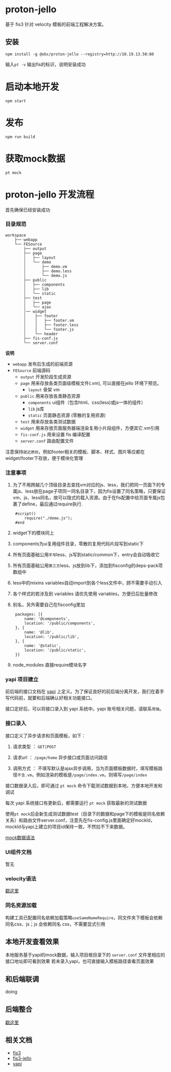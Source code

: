 # proton-jello

基于 fis3 针对 velocity 模板的前端工程解决方案。


## 安装

```
npm install -g @obc/proton-jello --registry=http://10.19.13.50:80
```

输入`pt -v` 输出fis的标识，说明安装成功


# 启动本地开发

```
npm start
```
# 发布

```
npm run build
```

# 获取mock数据
```
pt mock
```

# proton-jello 开发流程

首先确保已经安装成功

### 目录规范
    workspace
    	├── webapp
    	└── FESource
            ├── output
            ├── page
            │   ├── layout
            │   └── demo
            │       ├── demo.vm
            │       ├── demo.less
            │       └── demo.js
            ├── public
            │   ├── components
            │   ├── lib
            │   └── static
            ├── test
            │   ├── page
            │   └── ajax
            │── widget
            │    ├── footer
            │    │   ├── footer.vm
            │    │   ├── footer.less
            │    │   └── footer.js
            │    └── header
            ├── fis-conf.js
            └── server.conf

**说明**

- `webapp` 发布后生成的前端资源
- `FESource` 前端源码
	- `output` 开发阶段生成资源
	- `page` 用来存放各类页面级模板文件(.vm), 可以直接在jello 环境下预览。
    	- `layout` 骨架 vm
	- `public` 用来存放各类静态资源
    	- `components` ui组件（包含html、css(less)或js一体的组件）
    	- `lib` js库
    	- `static` 页面静态资源 (零散的复用资源)
	- `test` 用来存放各类测试数据
	- `widget` 用来存放页面服务器端渲染复用小片段组件，方便其它.vm引用
	- `fis-conf.js` 用来设置 fis 编译配置
	- `server.conf` 路由配置文件

注意保持`就近原则`，例如footer相关的模板、脚本、样式、图片等应都在widget/footer下存放，便于模块化管理



### 注意事项
1. 为了不用跨越几个顶级目录去查找vm对应的js、less，我们把同一页面下的专属js、less放在page子项同一同名目录下，因为fis设置了同名策略，只要保证vm、js、less同名，故可以隐式的载入资源。由于在fis配置中给页面专属js包裹了define，最后通过require执行.

		#script()
			require("./demo.js");
		#end
		
2. widget下的模块同上
3. components为ui复用组件目录，零散的复用代码片段写到static下
4. 所有页面基础公用`手写`less、js写到static/common下，entry会自动吸收它
5. 所有页面基础公用`第三方`less、js放到lib下，添加到fisconfig的deps-pack项数组中
6. less中的mixins variables自动import到各个less文件中，顾不需要手动引入
7. 各个样式的若涉及到 variables 请优先使用 variables，方便日后批量修改
8. 别名，另外需要自己在fisconfig里加

		packages: [{
        	name: '@components',
        	location: '/public/components',
    	}, {
        	name: '@lib',
        	location: '/public/lib',
    	}, {
        	name: '@static',
        	location: '/public/static',
    	}]
9. node_modules 直接require模块名字


### yapi 项目建立

前后端的接口文档在 [yapi](http://yapi.obcwork.com) 上定义。为了保证良好的前后端分离开发，我们在着手写代码前，就要和后端确认好相关功能接口。

接口定好后，可以将接口录入到 yapi 系统中。yapi 账号相关问题，请联系`周强`。

### 接口录入

接口定义了异步请求和页面模板，如下：

1. 请求类型 ： `GET|POST`

2. 请求url ： `/page/home` 异步接口或页面访问路径

3. 调用方式 ： 不填写默认是ajax异步调用，当为页面模板数据时，填写模板路径`不含.vm`，例如渲染的模板是`/page/index.vm`，则填写`/page/index`


接口数据录入后，即可通过 `pt mock` 命令下载测试数据到本地，方便本地开发和调试

每次 yapi 系统接口有更新后，都需要运行 `pt mock` 获取最新的测试数据

使用`pt mock`后会新生成测试数据test（目录下的数据和page下的模板是同名依赖关系）和路由文件server.conf，注意先在fis-config.js里面确定好mockId，mockId与yapi上建立的项目id保持一致，不然拉不下来数据。

[mock数据语法](http://yapi.qunar.com/mock.html)

### UI组件文档

暂无

### velocity语法

[戳这里](velocity.md)

### 同名资源加载

构建工具已配置同名依赖加载策略`useSameNameRequire`，同文件夹下模板会依赖同名css、js；js 会依赖同名 css，不需要显式引用

## 本地开发查看效果

本地服务基于yapi的mock数据，输入项目根目录下的 `server.conf` 文件里相应的接口地址即可看到效果
若未录入yapi，也可直接输入模板路径查看页面效果

## 和后端联调

doing

## 后端整合

[戳这里](BE.md)

## 相关文档

* [fis3](http://fis.baidu.com/)
* [fis3-jello](https://github.com/fex-team/fis3-jello)
* [yapi](http://yapi.qunar.com/)

